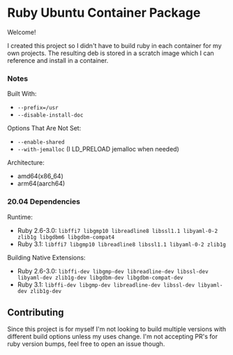 # Ruby Ubuntu Container Package

Welcome!

I created this project so I didn't have to build ruby in each container for my own projects.
The resulting deb is stored in a scratch image which I can reference and install in a container.

### Notes

Built With:

  * `--prefix=/usr`
  * `--disable-install-doc`

Options That Are Not Set:

 * `--enable-shared`
 * `--with-jemalloc` (I LD_PRELOAD jemalloc when needed)

Architecture:

  * amd64(x86_64)
  * arm64(aarch64)

### 20.04 Dependencies

Runtime:

  * Ruby 2.6-3.0: `libffi7 libgmp10 libreadline8 libssl1.1 libyaml-0-2 zlib1g libgdbm6 libgdbm-compat4`
  * Ruby 3.1: `libffi7 libgmp10 libreadline8 libssl1.1 libyaml-0-2 zlib1g`

Building Native Extensions:

  * Ruby 2.6-3.0: `libffi-dev libgmp-dev libreadline-dev libssl-dev libyaml-dev zlib1g-dev libgdbm-dev libgdbm-compat-dev`
  * Ruby 3.1: `libffi-dev libgmp-dev libreadline-dev libssl-dev libyaml-dev zlib1g-dev`

## Contributing

Since this project is for myself I'm not looking to build multiple versions with different build options unless my uses change.
I'm not accepting PR's for ruby version bumps, feel free to open an issue though.
